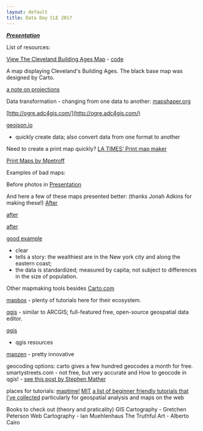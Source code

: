 ```yaml
---
layout: default 
title: Data Day CLE 2017
---
```



***[Presentation](presentation.html)***

List of resources:  

[View The Cleveland Building Ages Map](../maps/clebuildings.html) -  [code](clebuildings.html) 
   
A map displaying Cleveland's Building Ages. The black base map was designed by Carto.

[a note on projections](https://bl.ocks.org/syntagmatic/ba569633d51ebec6ec6e)

Data transformation - changing from one data to another: 
[mapshaper.org](mapshaper.org)

[http://ogre.adc4gis.com/](http://ogre.adc4gis.com/)

[geojson.io](http://geojson.io)
- quickly create data; also convert data from one format to another

Need to create a print map quickly? 
[LA TIMES' Print map maker](http://datadesk.github.io/web-map-maker/)


[Print Maps by Mpetroff](https://printmaps.mpetroff.net/)


Examples of bad maps: 

Before photos in [Presentation](presentation.html)

And here a few of these maps presented better: 
(thanks Jonah Adkins for making these!)
[After](https://a.tiles.mapbox.com/v3/jonahadkins.haepmgna/page.html?secure=1#5/37.038/-94.724)

[after](https://a.tiles.mapbox.com/v3/jonahadkins.haep2l7b/page.html?secure=1#3/12.64/-11.69)

[after](https://a.tiles.mapbox.com/v3/jonahadkins.haf032e2/page.html?secure=1#4/49.18/22.37)

[good example](https://a.tiles.mapbox.com/v3/jonahadkins.hadebnoj/page.html?secure=1#8/42.287/-76.050)
- clear
- tells a story: the wealthiest are in the New york city and along the eastern coast; 
- the data is standardized; measured by capita; not subject to differences in the size of population. 

Other mapmaking tools besides [Carto.com](carto.com)

[mapbox](mapbox.com) - plenty of tutorials here for their 
ecosystem. 

[qgis](qgis.org) - similar to ARCGIS; full-featured 
free, open-source geospatial data editor.

[qgis](https://github.com/anitagraser/QGIS-resources)
- qgis resources

[mapzen](https://mapzen.com) - pretty innovative 

geocoding options:
carto gives a few hundred geocodes a month for free. 
smartystreets.com - not free, but very accurate and 
How to geocode in qgis! - [see this post by Stephen Mather](https://smathermather.com/2013/10/01/geocoding-in-qgis-the-easy-way/)




places for tutorials: 
[maptime!](http://maptime.io)
[MIT](http://duspviz.mit.edu/tutorials/)
[a list of beginner friendly tutorials that I've collected](https://pinboard.in/u:skorasaurus/t:geoweb101/) particularly for geospatial analysis and maps on the web

Books to check out (theory and praticality)
GIS Cartography - Gretchen Peterson 
Web Cartography - Ian Muehlenhaus
The Truthful Art - Alberto Cairo
